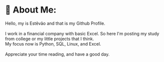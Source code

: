 # 💫 About Me:
Hello, my is Estêvão and that is my Github Profile.<br><br> I work in a financial company with basic Excel. So here I'm posting my study from college or my little projects that I think.<br>My focus now is Python, SQL, Linux, and Excel.<br><br>Appreciate your time reading, and have a good day.
